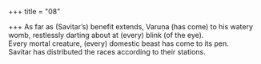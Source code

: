 +++
title = "08"

+++
As far as (Savitar’s) benefit extends, Varuṇa (has come) to his watery  womb, restlessly darting about at (every) blink (of the eye).  
Every mortal creature, (every) domestic beast has come to its pen.  
Savitar has distributed the races according to their stations.  